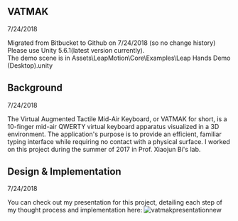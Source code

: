 ## VATMAK
7/24/2018

Migrated from Bitbucket to Github on 7/24/2018 (so no change history)
Please use Unity 5.6.1(latest version currently).  
The demo scene is in Assets\LeapMotion\Core\Examples\Leap Hands Demo (Desktop).unity

## Background
7/24/2018

The Virtual Augmented Tactile Mid-Air Keyboard, or VATMAK for short, is a 10-finger mid-air QWERTY virtual keyboard apparatus visualized in a 3D environment. The application's purpose is to provide an efficient, familiar typing interface while requiring no contact with a physical surface. I worked on this project during the summer of 2017 in Prof. Xiaojun Bi's lab.

## Design & Implementation
7/24/2018

You can check out my presentation for this project, detailing each step of my thought process and implementation here:
![vatmakpresentationnew](https://user-images.githubusercontent.com/32249292/43155243-dadbd998-8f44-11e8-9cd2-83041ce7ac98.png)

